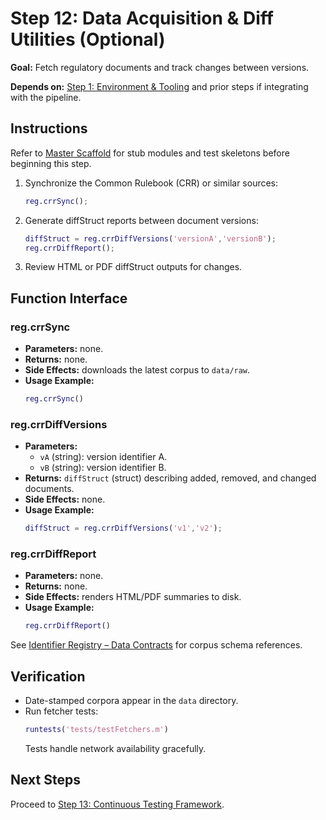 # Step 12: Data Acquisition & Diff Utilities (Optional)

**Goal:** Fetch regulatory documents and track changes between versions.

**Depends on:** [Step 1: Environment & Tooling](step01_environment_tooling.md) and prior steps if integrating with the pipeline.

## Instructions
Refer to [Master Scaffold](master_scaffold.md) for stub modules and test skeletons before beginning this step.

1. Synchronize the Common Rulebook (CRR) or similar sources:
   ```matlab
   reg.crrSync();
   ```
2. Generate diffStruct reports between document versions:
   ```matlab
   diffStruct = reg.crrDiffVersions('versionA','versionB');
   reg.crrDiffReport();
   ```
3. Review HTML or PDF diffStruct outputs for changes.

## Function Interface

### reg.crrSync
- **Parameters:** none.
- **Returns:** none.
- **Side Effects:** downloads the latest corpus to `data/raw`.
- **Usage Example:**
  ```matlab
  reg.crrSync()
  ```

### reg.crrDiffVersions
- **Parameters:**
  - `vA` (string): version identifier A.
  - `vB` (string): version identifier B.
- **Returns:** `diffStruct` (struct) describing added, removed, and changed documents.
- **Side Effects:** none.
- **Usage Example:**
   ```matlab
   diffStruct = reg.crrDiffVersions('v1','v2');
   ```

### reg.crrDiffReport
- **Parameters:** none.
- **Returns:** none.
- **Side Effects:** renders HTML/PDF summaries to disk.
- **Usage Example:**
  ```matlab
  reg.crrDiffReport()
  ```

See [Identifier Registry – Data Contracts](identifier_registry.md#data-contracts) for corpus schema references.


## Verification
- Date-stamped corpora appear in the `data` directory.
- Run fetcher tests:
  ```matlab
  runtests('tests/testFetchers.m')
  ```
  Tests handle network availability gracefully.

## Next Steps
Proceed to [Step 13: Continuous Testing Framework](step13_continuous_testing.md).
